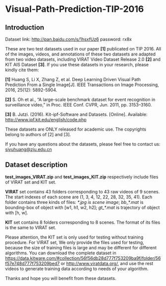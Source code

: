 # Visual-Path-Prediction-TIP-2016

## Introduction

Dataset link: http://pan.baidu.com/s/1hsxfUz6 password: rx8x

These are two test datasets used in our paper **[1]** publicated on TIP 2016. All of the images, videos, and annotations of these two datasets are adapted from two video datasets, including VIRAT Video Dataset Release 2.0 **[2]** and KIT AIS Dataset **[3]**. If you use these datasets in your research, please kindly cite them:

**[1]** Huang S, Li X, Zhang Z, et al. Deep Learning Driven Visual Path Prediction From a Single Image[J]. IEEE Transactions on Image Processing, 2016, 25(12): 5892-5904.

**[2]** S. Oh et al., “A large-scale benchmark dataset for event recognition in surveillance video,” in Proc. IEEE Conf. CVPR, Jun. 2011,
pp. 3153–3160.

**[3]** B. Jutzi. (2016). Kit-ipf-Software and Datasets. [Online]. Available: http://www.ipf.kit.edu/english/code.php

These datasets are ONLY released for academic use. The copyrights belong to authors of [2] and [3].  

If you have any questions about the datasets, please feel free to contact us: siyuhuang@zju.edu.cn

## Dataset description

**test_images_VIRAT.zip** and **test_images_KIT.zip** respectively include files of VIRAT set and KIT set. 

**VIRAT** set contains 43 folders corresponding to 43 raw videos of 9 scenes. The start indexes of each scene are (1, 3, 4, 12, 22, 28, 32, 35, 41). Each folder contains three kinds of files: *\*.jpg is scene image*; *bb_\*.mat* is bounding-box of object with [w1, h1, w2, h2]; *gt_\*.mat* is trajectory of object with [h, w]. 

**KIT** set contains 8 folders corresponding to 8 scenes. The format of its files is the same to VIRAT set.

Please attention, the KIT set is only used for testing without training procedure. For VIRAT set, We only provide the files used for testing, because the size of training files is large and may be different for different algorithms. You can download the complete dataset in https://data.kitware.com/#collection/56f56db28d777f753209ba9f/folder/56f57e748d777f753209bed7 or http://www.viratdata.org/, and use the rest videos to generate training data according to needs of your algorithm.

Thanks and hope you will benefit from these datasets.
